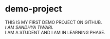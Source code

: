 # demo-project
THIS IS MY FIRST DEMO PROJECT ON GITHUB.
<br>
<i>I AM SANDHYA TIWARI.</i>
<br>
I AM A STUDENT AND I AM IN LEARNING PHASE.
